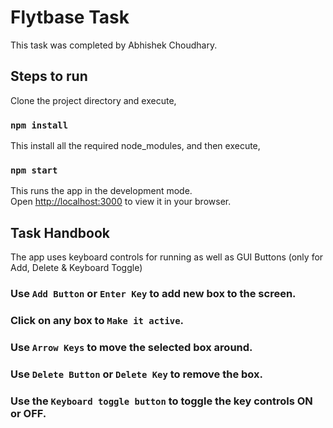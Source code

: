 # Flytbase Task

This task was completed by Abhishek Choudhary.

## Steps to run

Clone the project directory and execute,

### `npm install`

This install all the required node_modules, and then execute,

### `npm start`

This runs the app in the development mode.\
Open [http://localhost:3000](http://localhost:3000) to view it in your browser.

## Task Handbook

The app uses keyboard controls for running as well as GUI Buttons (only for Add, Delete & Keyboard Toggle)

### Use `Add Button` or `Enter Key` to add new box to the screen.

### Click on any box to `Make it active`.

### Use `Arrow Keys` to move the selected box around.

### Use `Delete Button` or `Delete Key` to remove the box.

### Use the `Keyboard toggle button` to toggle the key controls ON or OFF.
